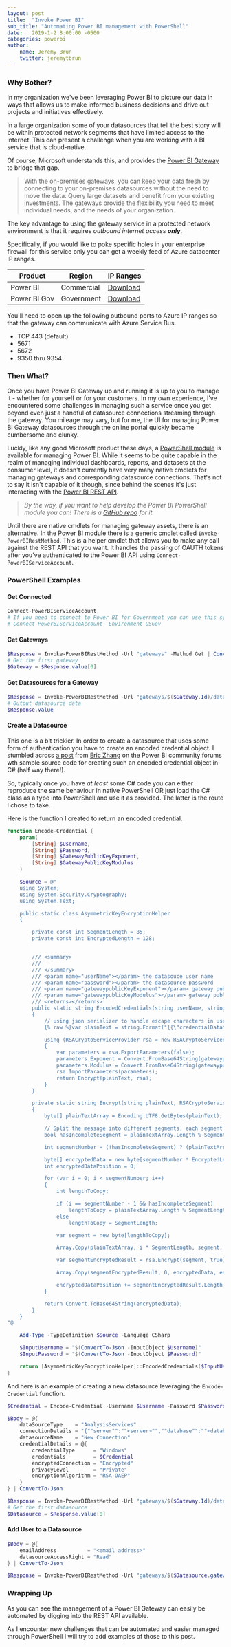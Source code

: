 ```yaml
---
layout: post
title:  "Invoke Power BI"
sub_title: "Automating Power BI management with PowerShell"
date:   2019-1-2 8:00:00 -0500
categories: powerbi
author:
    name: Jeremy Brun
    twitter: jeremytbrun
---
```


### Why Bother?

In my organization we've been leveraging Power BI to picture our data in ways that allows us to make informed business decisions and drive out projects and initiatives effectively.

In a large organization some of your datasources that tell the best story will be within protected network segments that have limited access to the internet. This can present a challenge when you are working with a BI service that is cloud-native.

Of course, Microsoft understands this, and provides the [Power BI Gateway](https://powerbi.microsoft.com/en-us/gateway/) to bridge that gap.

> With the on-premises gateways, you can keep your data fresh by connecting to your on-premises datasources without the need to move the data. Query large datasets and benefit from your existing investments. The gateways provide the flexibility you need to meet individual needs, and the needs of your organization.

The key advantage to using the gateway service in a protected network environment is that it requires *outbound internet access* ***only***.

Specifically, if you would like to poke specific holes in your enterprise firewall for this service only you can get a weekly feed of Azure datacenter IP ranges.

|Product|Region|IP Ranges|
|---|---|---|
|Power BI|Commercial|[Download](https://www.microsoft.com/en-us/download/details.aspx?id=41653)|
|Power BI Gov|Government|[Download](https://www.microsoft.com/en-us/download/details.aspx?id=57063)|

You'll need to open up the following outbound ports to Azure IP ranges so that the gateway can communicate with Azure Service Bus.

- TCP 443 (default)
- 5671
- 5672
- 9350 thru 9354

### Then What?

Once you have Power BI Gateway up and running it is up to you to manage it - whether for yourself or for your customers. In my own experience, I've encountered some challenges in managing such a service once you get beyond even just a handful of datasource connections streaming through the gateway. You mileage may vary, but for me, the UI for managing Power BI Gateway datasources through the online portal quickly became cumbersome and clunky.

Luckly, like any good Microsoft product these days, a [PowerShell module](https://docs.microsoft.com/en-us/powershell/power-bi/overview?view=powerbi-ps) is available for managing Power BI. While it seems to be quite capable in the realm of managing individual dashboards, reports, and datasets at the consumer level, it doesn't currently have very many native cmdlets for managing gateways and corresponding datasource connections. That's not to say it isn't capable of it though, since behind the scenes it's just interacting with the [Power BI REST API](https://docs.microsoft.com/en-us/rest/api/power-bi/).

> *By the way, if you want to help develop the Power BI PowerShell module you can! There is a [GitHub repo](https://github.com/Microsoft/powerbi-powershell) for it.*

Until there are native cmdlets for managing gateway assets, there is an alternative. In the Power BI module there is a generic cmdlet called `Invoke-PowerBIRestMethod`. This is a helper cmdlet that allows you to make any call against the REST API that you want. It handles the passing of OAUTH tokens after you've authenticated to the Power BI API using `Connect-PowerBIServiceAccount`.

### PowerShell Examples

#### Get Connected

```powershell
Connect-PowerBIServiceAccount
# If you need to connect to Power BI for Government you can use this syntax
# Connect-PowerBIServiceAccount -Environment USGov
```

#### Get Gateways

```powershell
$Response = Invoke-PowerBIRestMethod -Url "gateways" -Method Get | ConvertFrom-Json
# Get the first gateway
$Gateway = $Response.value[0]
```

#### Get Datasources for a Gateway

```powershell
$Response = Invoke-PowerBIRestMethod -Url "gateways/$($Gateway.Id)/datasources" -Body $Body -Method Post | ConvertFrom-Json
# Output datasource data
$Response.value
```

#### Create a Datasource

This one is a bit trickier. In order to create a datasource that uses some form of authentication you have to create an encoded credential object. I stumbled across [a post](https://community.powerbi.com/t5/Developer/Automating-Power-BI-Gateway-administration-by-using-Powershell/m-p/212635/highlight/true#M6713) from [Eric Zhang](https://community.powerbi.com/t5/user/viewprofilepage/user-id/6971) on the Power BI community forums wth sample source code for creating such an encoded credential object in C# (half way there!).

So, typically once you have *at least* some C# code you can either reproduce the same behaviour in native PowerShell OR just load the C# class as a type into PowerShell and use it as provided. The latter is the route I chose to take.

Here is the function I created to return an encoded credential.

```powershell
Function Encode-Credential {
    param(
        [String] $Username,
        [String] $Password,
        [String] $GatewayPublicKeyExponent,
        [String] $GatewayPublicKeyModulus
    )

    $Source = @"
    using System;
    using System.Security.Cryptography;
    using System.Text;

    public static class AsymmetricKeyEncryptionHelper
    {

        private const int SegmentLength = 85;
        private const int EncryptedLength = 128;


        /// <summary>
        /// 
        /// </summary>
        /// <param name="userName"></param> the datasouce user name
        /// <param name="password"></param> the datasource password
        /// <param name="gatewaypublicKeyExponent"></param> gateway publicKey Exponent field, you can get it from the get gateways api response json
        /// <param name="gatewaypublicKeyModulus"></param> gateway publicKey Modulus field, you can get it from the get gateways api response json
        /// <returns></returns>
        public static string EncodedCredentials(string userName, string password, string gatewaypublicKeyExponent, string gatewaypublicKeyModulus)
        {
            // using json serializer to handle escape characters in username and password
            {% raw %}var plainText = string.Format("{{\"credentialData\":[{{\"value\":{0},\"name\":\"username\"}},{{\"value\":{1},\"name\":\"password\"}}]}}", userName, password);{% endraw %}

            using (RSACryptoServiceProvider rsa = new RSACryptoServiceProvider(EncryptedLength * 8))
            {
                var parameters = rsa.ExportParameters(false);
                parameters.Exponent = Convert.FromBase64String(gatewaypublicKeyExponent);
                parameters.Modulus = Convert.FromBase64String(gatewaypublicKeyModulus);
                rsa.ImportParameters(parameters);
                return Encrypt(plainText, rsa);
            }
        }

        private static string Encrypt(string plainText, RSACryptoServiceProvider rsa)
        {
            byte[] plainTextArray = Encoding.UTF8.GetBytes(plainText);

            // Split the message into different segments, each segment's length is 85. So the result may be 85,85,85,20.
            bool hasIncompleteSegment = plainTextArray.Length % SegmentLength != 0;

            int segmentNumber = (!hasIncompleteSegment) ? (plainTextArray.Length / SegmentLength) : ((plainTextArray.Length / SegmentLength) + 1);

            byte[] encryptedData = new byte[segmentNumber * EncryptedLength];
            int encryptedDataPosition = 0;

            for (var i = 0; i < segmentNumber; i++)
            {
                int lengthToCopy;

                if (i == segmentNumber - 1 && hasIncompleteSegment)
                    lengthToCopy = plainTextArray.Length % SegmentLength;
                else
                    lengthToCopy = SegmentLength;

                var segment = new byte[lengthToCopy];

                Array.Copy(plainTextArray, i * SegmentLength, segment, 0, lengthToCopy);

                var segmentEncryptedResult = rsa.Encrypt(segment, true);

                Array.Copy(segmentEncryptedResult, 0, encryptedData, encryptedDataPosition, segmentEncryptedResult.Length);

                encryptedDataPosition += segmentEncryptedResult.Length;
            }

            return Convert.ToBase64String(encryptedData);
        }
    }
"@

    Add-Type -TypeDefinition $Source -Language CSharp

    $InputUsername = "$(ConvertTo-Json -InputObject $Username)"
    $InputPassword = "$(ConvertTo-Json -InputObject $Password)"

    return [AsymmetricKeyEncryptionHelper]::EncodedCredentials($InputUsername, $InputPassword, $GatewayPublicKeyExponent, $GatewayPublicKeyModulus)
}
```

And here is an example of creating a new datasource leveraging the `Encode-Credential` function.

```powershell
$Credential = Encode-Credential -Username $Username -Password $Password -GatewayPublicKeyExponent$Gateway.publicKey.exponent -GatewayPublicKeyModulus $Gateway.publicKey.modulus

$Body = @{
    dataSourceType    = "AnalysisServices"
    connectionDetails = "{""server"":""<server>"",""database"":""<database>""}"
    datasourceName    = "New Connection"
    credentialDetails = @{
        credentialType      = "Windows"
        credentials         = $Credential
        encryptedConnection = "Encrypted"
        privacyLevel        = "Private"
        encryptionAlgorithm = "RSA-OAEP"
    }
} | ConvertTo-Json

$Response = Invoke-PowerBIRestMethod -Url "gateways/$($Gateway.Id)/datasources" -Body $Body -Method Post  ConvertFrom-Json
# Get the first datasource
$Datasource = $Response.value[0]
```

#### Add User to a Datasource

```powershell
$Body = @{
    emailAddress          = "<email address>"
    datasourceAccessRight = "Read"
} | ConvertTo-Json

$Response = Invoke-PowerBIRestMethod -Url "gateways/$($Datasource.gatewayId)/datasources/$($Datasource.Id)/users" -Body $Body -Method Post
```

### Wrapping Up

As you can see the management of a Power BI Gateway can easily be automated by digging into the REST API available.

As I encounter new challenges that can be automated and easier managed through PowerShell I will try to add examples of those to this post.